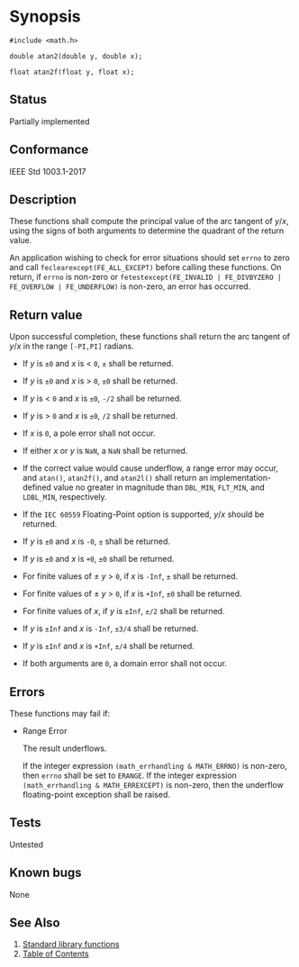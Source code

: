 # Synopsis

`#include <math.h>`</br>

`double atan2(double y, double x);`</br>

`float atan2f(float y, float x);`</br>

## Status

Partially implemented

## Conformance

IEEE Std 1003.1-2017

## Description

These functions shall compute the principal value of the arc tangent of _y_/_x_, using the signs of both arguments to
determine the quadrant of the return value.

An application wishing to check for error situations should set `errno` to zero and call
`feclearexcept(FE_ALL_EXCEPT)` before calling these functions. On return, if `errno` is non-zero or
`fetestexcept(FE_INVALID | FE_DIVBYZERO | FE_OVERFLOW | FE_UNDERFLOW)` is non-zero, an error has occurred.

## Return value

Upon successful completion, these functions shall return the arc tangent of _y_/_x_ in the range `[-PI,PI]` radians.

* If _y_ is `±0` and _x_ is < `0`, `±` shall be returned.

* If _y_ is `±0` and _x_ is > `0`, `±0` shall be returned.

* If _y_ is < `0` and _x_ is `±0`, `-/2` shall be returned.

* If _y_ is > `0` and _x_ is `±0`, `/2` shall be returned.

* If _x_ is `0`, a pole error shall not occur.

* If either _x_ or _y_ is `NaN`, a `NaN` shall be returned.

* If the correct value would cause underflow, a range error may occur, and `atan()`, `atan2f()`, and `atan2l()` shall
return an implementation-defined value no greater in magnitude than `DBL_MIN`, `FLT_MIN`, and `LDBL_MIN`, respectively.

* If the `IEC 60559` Floating-Point option is supported, _y_/_x_ should be returned.

* If _y_ is `±0` and _x_ is `-0`, `±` shall be returned.

* If _y_ is `±0` and _x_ is `+0`, `±0` shall be returned.

* For finite values of ± _y_ > `0`, if _x_ is `-Inf`, `±` shall be returned.

* For finite values of ± _y_ > `0`, if _x_ is `+Inf`, `±0` shall be returned.

* For finite values of _x_, if _y_ is `±Inf`, `±/2` shall be returned.

* If _y_ is `±Inf` and _x_ is `-Inf`, `±3/4` shall be returned.

* If _y_ is `±Inf` and _x_ is `+Inf`, `±/4` shall be returned.

* If both arguments are `0`, a domain error shall not occur.

## Errors

These functions may fail if:

* Range Error

  The result underflows.

  If the integer expression `(math_errhandling & MATH_ERRNO)` is non-zero, then `errno` shall be set to `ERANGE`.
  If the integer expression `(math_errhandling & MATH_ERREXCEPT)` is non-zero, then the underflow
  floating-point exception shall be raised.

## Tests

Untested

## Known bugs

None

## See Also

1. [Standard library functions](../README.md)
2. [Table of Contents](../../../README.md)
